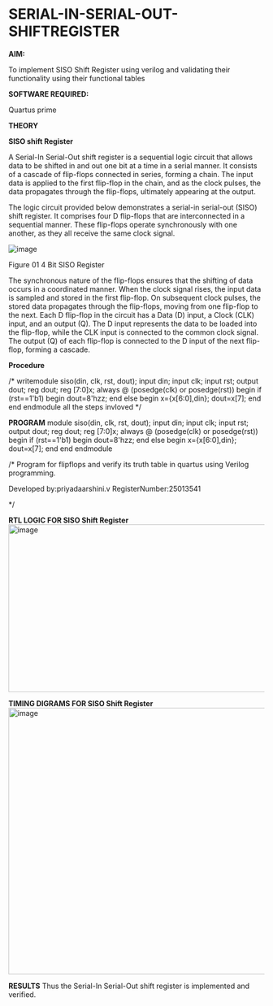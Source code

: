 # SERIAL-IN-SERIAL-OUT-SHIFTREGISTER

**AIM:**

To implement  SISO Shift Register using verilog and validating their functionality using their functional tables

**SOFTWARE REQUIRED:**

Quartus prime

**THEORY**

**SISO shift Register**

A Serial-In Serial-Out shift register is a sequential logic circuit that allows data to be shifted in and out one bit at a time in a serial manner. It consists of a cascade of flip-flops connected in series, forming a chain. The input data is applied to the first flip-flop in the chain, and as the clock pulses, the data propagates through the flip-flops, ultimately appearing at the output.

The logic circuit provided below demonstrates a serial-in serial-out (SISO) shift register. It comprises four D flip-flops that are interconnected in a sequential manner. These flip-flops operate synchronously with one another, as they all receive the same clock signal.

![image](https://github.com/naavaneetha/SERIAL-IN-SERIAL-OUT-SHIFTREGISTER/assets/154305477/e81c4072-37f9-46c6-8145-566764b74c3a)

Figure 01 4 Bit SISO Register

The synchronous nature of the flip-flops ensures that the shifting of data occurs in a coordinated manner. When the clock signal rises, the input data is sampled and stored in the first flip-flop. On subsequent clock pulses, the stored data propagates through the flip-flops, moving from one flip-flop to the next.
Each D flip-flop in the circuit has a Data (D) input, a Clock (CLK) input, and an output (Q). The D input represents the data to be loaded into the flip-flop, while the CLK input is connected to the common clock signal. The output (Q) of each flip-flop is connected to the D input of the next flip-flop, forming a cascade.

**Procedure**

/* writemodule siso(din, clk, rst, dout); input din; input clk; input rst; output dout; reg dout; reg [7:0]x; always @ (posedge(clk) or posedge(rst)) begin if (rst==1'b1) begin dout=8'hzz; end else begin x={x[6:0],din}; dout=x[7]; end end endmodule all the steps invloved */

**PROGRAM**
module siso(din, clk, rst, dout); input din; input clk; input rst; output dout; reg dout; reg [7:0]x; always @ (posedge(clk) or posedge(rst)) begin if (rst==1'b1) begin dout=8'hzz; end else begin x={x[6:0],din}; dout=x[7]; end end endmodule

/* Program for flipflops and verify its truth table in quartus using Verilog programming.

Developed by:priyadaarshini.v RegisterNumber:25013541

*/

**RTL LOGIC FOR SISO Shift Register**
<img width="803" height="330" alt="image" src="https://github.com/user-attachments/assets/ab7448a0-e48d-4646-8cb5-d0a6dfaa302d" />


**TIMING DIGRAMS FOR SISO Shift Register**
<img width="817" height="525" alt="image" src="https://github.com/user-attachments/assets/1e8ac4a1-2369-4637-9239-55a230b955a3" />


**RESULTS**
Thus the Serial-In Serial-Out shift register is implemented and verified.
